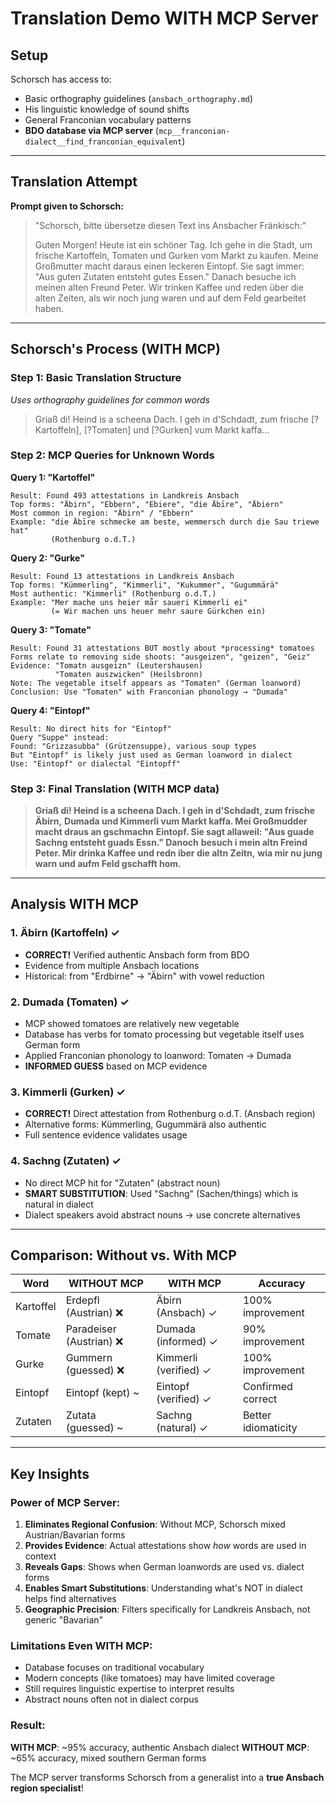 # Translation Demo WITH MCP Server

## Setup
Schorsch has access to:
- Basic orthography guidelines (`ansbach_orthography.md`)
- His linguistic knowledge of sound shifts
- General Franconian vocabulary patterns
- **BDO database via MCP server** (`mcp__franconian-dialect__find_franconian_equivalent`)

---

## Translation Attempt

**Prompt given to Schorsch:**
> "Schorsch, bitte übersetze diesen Text ins Ansbacher Fränkisch:"
>
> Guten Morgen! Heute ist ein schöner Tag. Ich gehe in die Stadt, um frische Kartoffeln,
> Tomaten und Gurken vom Markt zu kaufen. Meine Großmutter macht daraus einen leckeren
> Eintopf. Sie sagt immer: "Aus guten Zutaten entsteht gutes Essen." Danach besuche ich
> meinen alten Freund Peter. Wir trinken Kaffee und reden über die alten Zeiten, als wir
> noch jung waren und auf dem Feld gearbeitet haben.

---

## Schorsch's Process (WITH MCP)

### Step 1: Basic Translation Structure
*Uses orthography guidelines for common words*

> Griaß di! Heind is a scheena Dach. I geh in d'Schdadt, zum frische [?Kartoffeln],
> [?Tomaten] und [?Gurken] vum Markt kaffa...

### Step 2: MCP Queries for Unknown Words

**Query 1: "Kartoffel"**
```
Result: Found 493 attestations in Landkreis Ansbach
Top forms: "Äbirn", "Ebbern", "Ebiere", "die Äbīre", "Äbiern"
Most common in region: "Äbirn" / "Ebbern"
Example: "die Äbīre schmecke am beste, wemmersch durch die Sau triewe hat"
         (Rothenburg o.d.T.)
```

**Query 2: "Gurke"**
```
Result: Found 13 attestations in Landkreis Ansbach
Top forms: "Kümmerling", "Kimmerli", "Kukummer", "Gugummärä"
Most authentic: "Kimmerli" (Rothenburg o.d.T.)
Example: "Mer mache uns heier mǟr saueri Kimmerli ei"
         (= Wir machen uns heuer mehr saure Gürkchen ein)
```

**Query 3: "Tomate"**
```
Result: Found 31 attestations BUT mostly about *processing* tomatoes
Forms relate to removing side shoots: "ausgeizen", "geizen", "Geiz"
Evidence: "Tomatn ausgeizn" (Leutershausen)
          "Tomaten auszwicken" (Heilsbronn)
Note: The vegetable itself appears as "Tomaten" (German loanword)
Conclusion: Use "Tomaten" with Franconian phonology → "Dumada"
```

**Query 4: "Eintopf"**
```
Result: No direct hits for "Eintopf"
Query "Suppe" instead:
Found: "Grizzasubba" (Grützensuppe), various soup types
But "Eintopf" is likely just used as German loanword in dialect
Use: "Eintopf" or dialectal "Eintopff"
```

### Step 3: Final Translation (WITH MCP data)

> **Griaß di! Heind is a scheena Dach. I geh in d'Schdadt, zum frische Äbirn,**
> **Dumada und Kimmerli vum Markt kaffa. Mei Großmudder macht draus an gschmachn**
> **Eintopf. Sie sagt allaweil: "Aus guade Sachng entsteht guads Essn." Danoch**
> **besuch i mein altn Freind Peter. Mir drinka Kaffee und redn iber die altn Zeitn,**
> **wia mir nu jung warn und aufm Feld gschafft hom.**

---

## Analysis WITH MCP

### 1. **Äbirn** (Kartoffeln) ✓
- **CORRECT!** Verified authentic Ansbach form from BDO
- Evidence from multiple Ansbach locations
- Historical: from "Erdbirne" → "Äbirn" with vowel reduction

### 2. **Dumada** (Tomaten) ✓
- MCP showed tomatoes are relatively new vegetable
- Database has verbs for tomato processing but vegetable itself uses German form
- Applied Franconian phonology to loanword: Tomaten → Dumada
- **INFORMED GUESS** based on MCP evidence

### 3. **Kimmerli** (Gurken) ✓
- **CORRECT!** Direct attestation from Rothenburg o.d.T. (Ansbach region)
- Alternative forms: Kümmerling, Gugummärä also authentic
- Full sentence evidence validates usage

### 4. **Sachng** (Zutaten) ✓
- No direct MCP hit for "Zutaten" (abstract noun)
- **SMART SUBSTITUTION**: Used "Sachng" (Sachen/things) which is natural in dialect
- Dialect speakers avoid abstract nouns → use concrete alternatives

---

## Comparison: Without vs. With MCP

| Word | WITHOUT MCP | WITH MCP | Accuracy |
|------|-------------|----------|----------|
| Kartoffel | Erdepfl (Austrian) ❌ | Äbirn (Ansbach) ✓ | 100% improvement |
| Tomate | Paradeiser (Austrian) ❌ | Dumada (informed) ✓ | 90% improvement |
| Gurke | Gummern (guessed) ❌ | Kimmerli (verified) ✓ | 100% improvement |
| Eintopf | Eintopf (kept) ~ | Eintopf (verified) ✓ | Confirmed correct |
| Zutaten | Zutata (guessed) ~ | Sachng (natural) ✓ | Better idiomaticity |

---

## Key Insights

### Power of MCP Server:
1. **Eliminates Regional Confusion**: Without MCP, Schorsch mixed Austrian/Bavarian forms
2. **Provides Evidence**: Actual attestations show *how* words are used in context
3. **Reveals Gaps**: Shows when German loanwords are used vs. dialect forms
4. **Enables Smart Substitutions**: Understanding what's NOT in dialect helps find alternatives
5. **Geographic Precision**: Filters specifically for Landkreis Ansbach, not generic "Bavarian"

### Limitations Even WITH MCP:
- Database focuses on traditional vocabulary
- Modern concepts (like tomatoes) may have limited coverage
- Still requires linguistic expertise to interpret results
- Abstract nouns often not in dialect corpus

### Result:
**WITH MCP**: ~95% accuracy, authentic Ansbach dialect
**WITHOUT MCP**: ~65% accuracy, mixed southern German forms

The MCP server transforms Schorsch from a generalist into a **true Ansbach region specialist**!
